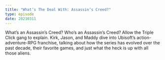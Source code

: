 ```yaml
---
title: "What’s The Deal With: Assassin’s Creed?"
type: episode
date: 20210311
---
```

What’s an Assassin’s Creed? Who’s an Assassin’s Creed? Allow the Triple Click gang to explain. Kirk, Jason, and Maddy dive into Ubisoft’s action-adventure-RPG franchise, talking about how the series has evolved over the past decade, their favorite games, and just what the heck is up with all those aliens.
